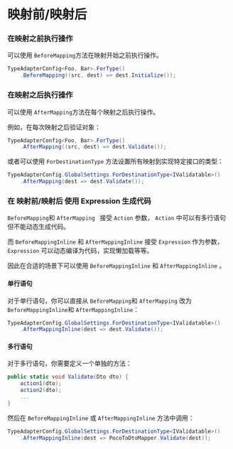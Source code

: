# 映射前/映射后



### 在映射之前执行操作

可以使用 `BeforeMapping`方法在映射开始之前执行操作。

```csharp
TypeAdapterConfig<Foo, Bar>.ForType()
    .BeforeMapping((src, dest) => dest.Initialize());
```



### 在映射之后执行操作

可以使用 `AfterMapping`方法在每个映射之后执行操作。

例如，在每次映射之后验证对象：

```csharp
TypeAdapterConfig<Foo, Bar>.ForType()
    .AfterMapping((src, dest) => dest.Validate());
```

或者可以使用 `ForDestinationType` 方法设置所有映射到实现特定接口的类型：

```csharp
TypeAdapterConfig.GlobalSettings.ForDestinationType<IValidatable>()
    .AfterMapping(dest => dest.Validate());
```


### 在 映射前/映射后 使用 Expression 生成代码

`BeforeMapping`和 `AfterMapping ` 接受 `Action` 参数， `Action` 中可以有多行语句但不能动态生成代码。

而 `BeforeMappingInline` 和 `AfterMappingInline` 接受 `Expression` 作为参数，  `Expression` 可以动态编译为代码，实现懒加载等等。

因此在合适的场景下可以使用  `BeforeMappingInline` 和 `AfterMappingInline` 。

#### 单行语句

对于单行语句，你可以直接从 `BeforeMapping`和 `AfterMapping` 改为 `BeforeMappingInline`和 `AfterMappingInline`：

```csharp
TypeAdapterConfig.GlobalSettings.ForDestinationType<IValidatable>()
    .AfterMappingInline(dest => dest.Validate());
```

#### 多行语句

对于多行语句，你需要定义一个单独的方法：

```csharp
public static void Validate(Dto dto) {
    action1(dto);
    action2(dto);
    ...
}
```

然后在 `BeforeMappingInline` 或 `AfterMappingInline` 方法中调用：

```csharp
TypeAdapterConfig.GlobalSettings.ForDestinationType<IValidatable>()
    .AfterMappingInline(dest => PocoToDtoMapper.Validate(dest));
```